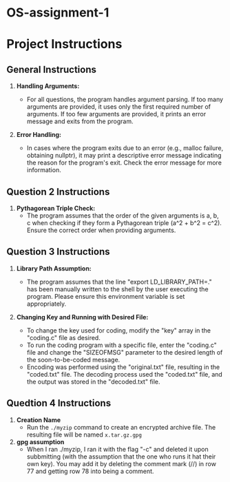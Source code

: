 # OS-assignment-1

# Project Instructions

## General Instructions

1. **Handling Arguments:**
   - For all questions, the program handles argument parsing. If too many arguments are provided, it uses only the first required number of arguments. If too few arguments are provided, it prints an error message and exits from the program.

2. **Error Handling:**
   - In cases where the program exits due to an error (e.g., malloc failure, obtaining nullptr), it may print a descriptive error message indicating the reason for the program's exit. Check the error message for more information.

## Question 2 Instructions

1. **Pythagorean Triple Check:**
   - The program assumes that the order of the given arguments is a, b, c when checking if they form a Pythagorean triple (a^2 + b^2 = c^2). Ensure the correct order when providing arguments.

## Question 3 Instructions

1. **Library Path Assumption:**
   - The program assumes that the line "export LD_LIBRARY_PATH=." has been manually written to the shell by the user executing the program. Please ensure this environment variable is set appropriately.

2. **Changing Key and Running with Desired File:**
   - To change the key used for coding, modify the "key" array in the "coding.c" file as desired.
   - To run the coding program with a specific file, enter the "coding.c" file and change the "SIZEOFMSG" parameter to the desired length of the soon-to-be-coded message.
   - Encoding was performed using the "original.txt" file, resulting in the "coded.txt" file. The decoding process used the "coded.txt" file, and the output was stored in the "decoded.txt" file.

## Quedtion 4 Instructions

1. **Creation Name**
   - Run the `./myzip` command to create an encrypted archive file. The resulting file will be named `x.tar.gz.gpg`
2. **gpg assumption**
   - When I ran ./myzip, I ran it with the flag "-c" and deleted it upon subbmitting (with the assumption that the one who runs it hat their own key). You may add it by deleting the comment mark (//) in row 77 and getting row 78 into being a comment.
